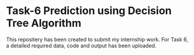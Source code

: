 # Task-6 Prediction using Decision Tree Algorithm
This repositery has been created to submit my internship work.
For Task 6, a detailed required data, code and output has been uploaded.
